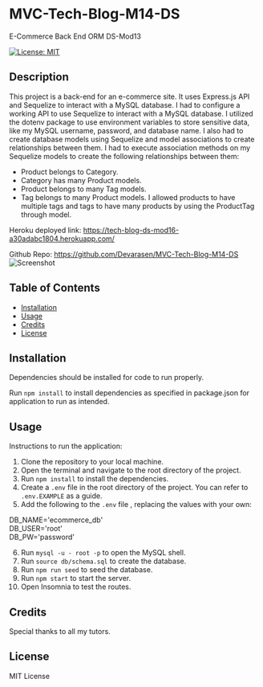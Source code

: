 # MVC-Tech-Blog-M14-DS

E-Commerce Back End ORM DS-Mod13

[![License: MIT](https://img.shields.io/badge/License-MIT-yellow.svg)](https://opensource.org/licenses/MIT)

## Description

This project is a back-end for an e-commerce site. It uses Express.js API and Sequelize to interact with a MySQL database. I had to configure a working API to use Sequelize to interact with a MySQL database. I utilized the dotenv package to use environment variables to store sensitive data, like my MySQL username, password, and database name. I also had to create database models using Sequelize and model associations to create relationships between them. I had to execute association methods on my Sequelize models to create the following relationships between them:
- Product belongs to Category.
- Category has many Product models.
- Product belongs to many Tag models. 
- Tag belongs to many Product models.
I allowed products to have multiple tags and tags to have many products by using the ProductTag through model.


Heroku deployed link: https://tech-blog-ds-mod16-a30adabc1804.herokuapp.com/

Github Repo: https://github.com/Devarasen/MVC-Tech-Blog-M14-DS
![Screenshot](./assets/Project%20Screenshot.PNG)

## Table of Contents

- [Installation](#installation)
- [Usage](#usage)
- [Credits](#credits)
- [License](#license)

## Installation

Dependencies should be installed for code to run properly.

Run `npm install` to install dependencies as specified in package.json for application to run as intended.


## Usage

Instructions to run the application:

1.  Clone the repository to your local machine.
2.  Open the terminal and navigate to the root directory of the project.
3.  Run `npm install` to install the dependencies.
4.  Create a `.env` file in the root directory of the project. You can refer to `.env.EXAMPLE` as a guide.
5.  Add the following to the `.env` file , replacing the values with your own:

DB_NAME='ecommerce_db'  
DB_USER='root'  
DB_PW='password'  

6. Run `mysql -u - root -p` to open the MySQL shell.
7. Run `source db/schema.sql` to create the database.
8. Run `npm run seed` to seed the database.
9. Run `npm start` to start the server.
10. Open Insomnia to test the routes.



## Credits

Special thanks to all my tutors.

## License

MIT License

